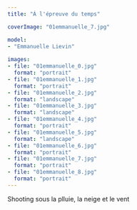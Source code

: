 ```yaml
---
title: "Á l'épreuve du temps"

coverImage: "01emmanuelle_7.jpg"

model: 
- "Emmanuelle Lievin"
  
images:
- file: "01emmanuelle_0.jpg"
  format: "portrait"
- file: "01emmanuelle_1.jpg"
  format: "portrait"
- file: "01emmanuelle_2.jpg"
  format: "landscape"
- file: "01emmanuelle_3.jpg"
  format: "landscape"
- file: "01emmanuelle_4.jpg"
  format: "portrait"
- file: "01emmanuelle_5.jpg"
  format: "landscape"
- file: "01emmanuelle_6.jpg"
  format: "portrait"
- file: "01emmanuelle_7.jpg"
  format: "portrait"
- file: "01emmanuelle_8.jpg"
  format: "portrait"
---
```


Shooting sous la plluie, la neige et le vent